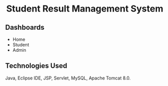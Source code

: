 # 


<h1 align="center">Student Result Management System<br/></h1>  


## Dashboards
- Home
- Student  
- Admin 
 


## Technologies Used
Java, Eclipse IDE, JSP, Servlet, MySQL, Apache Tomcat 8.0.
